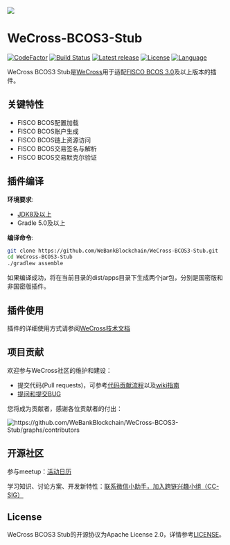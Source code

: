 ![](./docs/images/menu_logo_wecross.png)

# WeCross-BCOS3-Stub

[![CodeFactor](https://www.codefactor.io/repository/github/webankblockchain/WeCross-BCOS3-Stub/badge)](https://www.codefactor.io/repository/github/webankblockchain/WeCross-BCOS3-Stub) [![Build Status](https://travis-ci.org/WeBankBlockchain/WeCross-BCOS3-Stub.svg?branch=dev)](https://travis-ci.org/WeBankBlockchain/WeCross-BCOS3-Stub) [![Latest release](https://img.shields.io/github/release/WeBankBlockchain/WeCross-BCOS3-Stub.svg)](https://github.com/WeBankBlockchain/WeCross-BCOS3-Stub/releases/latest)
[![License](https://img.shields.io/github/license/WeBankBlockchain/WeCross-BCOS3-Stub)](https://www.apache.org/licenses/LICENSE-2.0) [![Language](https://img.shields.io/badge/Language-Java-blue.svg)](https://www.java.com)

WeCross BCOS3 Stub是[WeCross](https://github.com/WeBankBlockchain/WeCross)用于适配[FISCO BCOS 3.0](https://github.com/FISCO-BCOS/FISCO-BCOS)及以上版本的插件。

## 关键特性

- FISCO BCOS配置加载
- FISCO BCOS账户生成
- FISCO BCOS链上资源访问
- FISCO BCOS交易签名与解析
- FISCO BCOS交易默克尔验证

## 插件编译

**环境要求**:

- [JDK8及以上](https://www.oracle.com/java/technologies/javase-downloads.html)
- Gradle 5.0及以上

**编译命令**:

```bash
git clone https://github.com/WeBankBlockchain/WeCross-BCOS3-Stub.git
cd WeCross-BCOS3-Stub
./gradlew assemble
```
如果编译成功，将在当前目录的dist/apps目录下生成两个jar包，分别是国密版和非国密版插件。

## 插件使用

插件的详细使用方式请参阅[WeCross技术文档](https://wecross.readthedocs.io/zh_CN/latest/docs/stubs/bcos.html#id2)

## 项目贡献

欢迎参与WeCross社区的维护和建设：

- 提交代码(Pull requests)，可参考[代码贡献流程](CONTRIBUTING.md)以及[wiki指南](https://github.com/WeBankBlockchain/WeCross/wiki/%E8%B4%A1%E7%8C%AE%E4%BB%A3%E7%A0%81)
- [提问和提交BUG](https://github.com/WeBankBlockchain/WeCross/issues/new)

您将成为贡献者，感谢各位贡献者的付出：

<img src="https://contrib.rocks/image?repo=WeBankBlockchain/WeCross-BCOS3-Stub" alt="https://github.com/WeBankBlockchain/WeCross-BCOS3-Stub/graphs/contributors" style="zoom:100%;" />

## 开源社区

参与meetup：[活动日历](https://github.com/WeBankBlockchain/WeCross/wiki#%E6%B4%BB%E5%8A%A8%E6%97%A5%E5%8E%86)

学习知识、讨论方案、开发新特性：[联系微信小助手，加入跨链兴趣小组（CC-SIG）](https://wecross.readthedocs.io/zh_CN/latest/docs/community/cc-sig.html#id3)

## License

WeCross BCOS3 Stub的开源协议为Apache License 2.0，详情参考[LICENSE](./LICENSE)。

